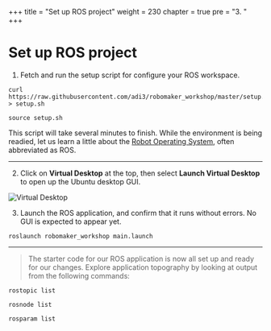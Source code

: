+++
title = "Set up ROS project"
weight = 230
chapter = true
pre = "3. "
+++

# Set up ROS project

1. Fetch and run the setup script for configure your ROS workspace.

```
curl https://raw.githubusercontent.com/adi3/robomaker_workshop/master/setup.sh > setup.sh

source setup.sh
```

This script will take several minutes to finish. While the environment is being readied, let us learn a little about the [Robot Operating System](/setup/4_robot_os/), often abbreviated as ROS.

---

2. Click on **Virtual Desktop** at the top, then select **Launch Virtual Desktop** to open up the Ubuntu desktop GUI.

![Virtual Desktop](/virtual-desktop.png?classes=border)

3. Launch the ROS application, and confirm that it runs without errors. No GUI is expected to appear yet.

```
roslaunch robomaker_workshop main.launch
```

---

> The starter code for our ROS application is now all set up and ready for our changes. Explore application topography by looking at output from the following commands:

```
rostopic list

rosnode list

rosparam list
```
